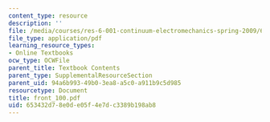 ```yaml
---
content_type: resource
description: ''
file: /media/courses/res-6-001-continuum-electromechanics-spring-2009/653432d78e0de05f4e7dc3389b198ab8_front_100.pdf
file_type: application/pdf
learning_resource_types:
- Online Textbooks
ocw_type: OCWFile
parent_title: Textbook Contents
parent_type: SupplementalResourceSection
parent_uid: 94a6b993-49b0-3ea8-a5c0-a911b9c5d985
resourcetype: Document
title: front_100.pdf
uid: 653432d7-8e0d-e05f-4e7d-c3389b198ab8
---
```

